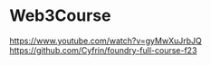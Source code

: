 # Web3Course
https://www.youtube.com/watch?v=gyMwXuJrbJQ 
https://github.com/Cyfrin/foundry-full-course-f23
